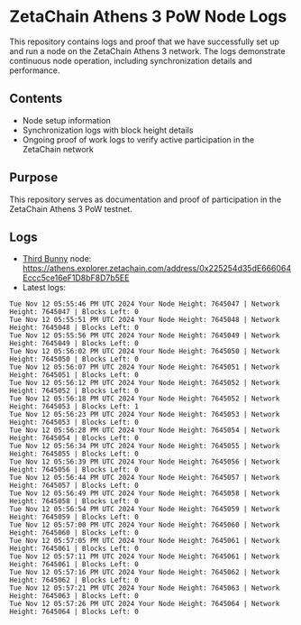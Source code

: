 # ZetaChain Athens 3 PoW Node Logs
This repository contains logs and proof that we have successfully set up and run a node on the ZetaChain Athens 3 network. The logs demonstrate continuous node operation, including synchronization details and performance.

## Contents
- Node setup information
- Synchronization logs with block height details
- Ongoing proof of work logs to verify active participation in the ZetaChain network

## Purpose
This repository serves as documentation and proof of participation in the ZetaChain Athens 3 PoW testnet.

## Logs

- [Third Bunny](https://thirdbunny.xyz/) node: https://athens.explorer.zetachain.com/address/0x225254d35dE666064Eccc5ce16eF1D8bF8D7b5EE
- Latest logs:
```
Tue Nov 12 05:55:46 PM UTC 2024 Your Node Height: 7645047 | Network Height: 7645047 | Blocks Left: 0
Tue Nov 12 05:55:51 PM UTC 2024 Your Node Height: 7645048 | Network Height: 7645048 | Blocks Left: 0
Tue Nov 12 05:55:56 PM UTC 2024 Your Node Height: 7645049 | Network Height: 7645049 | Blocks Left: 0
Tue Nov 12 05:56:02 PM UTC 2024 Your Node Height: 7645050 | Network Height: 7645050 | Blocks Left: 0
Tue Nov 12 05:56:07 PM UTC 2024 Your Node Height: 7645051 | Network Height: 7645051 | Blocks Left: 0
Tue Nov 12 05:56:12 PM UTC 2024 Your Node Height: 7645052 | Network Height: 7645052 | Blocks Left: 0
Tue Nov 12 05:56:18 PM UTC 2024 Your Node Height: 7645052 | Network Height: 7645053 | Blocks Left: 1
Tue Nov 12 05:56:23 PM UTC 2024 Your Node Height: 7645053 | Network Height: 7645053 | Blocks Left: 0
Tue Nov 12 05:56:28 PM UTC 2024 Your Node Height: 7645054 | Network Height: 7645054 | Blocks Left: 0
Tue Nov 12 05:56:34 PM UTC 2024 Your Node Height: 7645055 | Network Height: 7645055 | Blocks Left: 0
Tue Nov 12 05:56:39 PM UTC 2024 Your Node Height: 7645056 | Network Height: 7645056 | Blocks Left: 0
Tue Nov 12 05:56:44 PM UTC 2024 Your Node Height: 7645057 | Network Height: 7645057 | Blocks Left: 0
Tue Nov 12 05:56:49 PM UTC 2024 Your Node Height: 7645058 | Network Height: 7645058 | Blocks Left: 0
Tue Nov 12 05:56:54 PM UTC 2024 Your Node Height: 7645059 | Network Height: 7645059 | Blocks Left: 0
Tue Nov 12 05:57:00 PM UTC 2024 Your Node Height: 7645060 | Network Height: 7645060 | Blocks Left: 0
Tue Nov 12 05:57:05 PM UTC 2024 Your Node Height: 7645061 | Network Height: 7645061 | Blocks Left: 0
Tue Nov 12 05:57:11 PM UTC 2024 Your Node Height: 7645061 | Network Height: 7645061 | Blocks Left: 0
Tue Nov 12 05:57:16 PM UTC 2024 Your Node Height: 7645062 | Network Height: 7645062 | Blocks Left: 0
Tue Nov 12 05:57:21 PM UTC 2024 Your Node Height: 7645063 | Network Height: 7645063 | Blocks Left: 0
Tue Nov 12 05:57:26 PM UTC 2024 Your Node Height: 7645064 | Network Height: 7645064 | Blocks Left: 0
```
